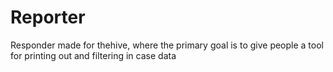 # Reporter
Responder made for thehive, where the primary goal is to give people a tool for printing out and filtering in case data
